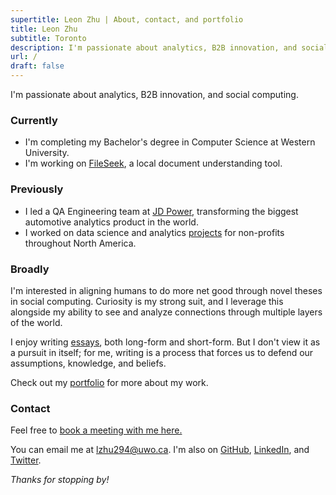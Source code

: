 ```yaml
---
supertitle: Leon Zhu | About, contact, and portfolio
title: Leon Zhu
subtitle: Toronto
description: I'm passionate about analytics, B2B innovation, and social computing.
url: /
draft: false
---
```


I'm passionate about analytics, B2B innovation, and social computing.

### Currently

- I'm completing my Bachelor's degree in Computer Science at Western University.
- I'm working on [FileSeek](/portfolio/fileseek), a local document understanding tool.

### Previously

- I led a QA Engineering team at [JD Power](/portfolio/jdpower), transforming the biggest automotive analytics product in the world.
- I worked on data science and analytics [projects](/portfolio/pangea) for non-profits throughout North America.

### Broadly

I'm interested in aligning humans to do more net good through novel theses in social computing. Curiosity is my strong suit, and I leverage this alongside my ability to see and analyze connections through multiple layers of the world.

I enjoy writing [essays](/blog), both long-form and short-form. But I don't view it as a pursuit in itself; for me, writing is a process that forces us to defend our assumptions, knowledge, and beliefs.

Check out my [portfolio](/portfolio) for more about my work. 

### Contact

Feel free to <a href="https://cal.com/leonz" class="button ~info">book a meeting with me here.</a>

You can email me at [lzhu294@uwo.ca](mailto:lzhu294@uwo.ca). I'm also on [GitHub](https://github.com/lehzhu), [LinkedIn](https://www.linkedin.com/in/leon-zhu/), and [Twitter](https://x.com/towheretobegin).

_Thanks for stopping by!_
